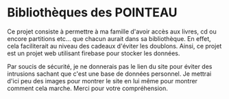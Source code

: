 # Bibliothèques des POINTEAU

Ce projet consiste à permettre à ma famille d'avoir accès aux livres, cd ou encore partitions etc... que chacun aurait dans sa bibliothèque. En effet, cela faciliterait au niveau des cadeaux d'éviter les doublons. Ainsi, ce projet est un projet web utilisant firebase pour stocker les données.

Par soucis de sécurité, je ne donnerais pas le lien du site pour éviter des intrusions sachant que c'est une base de données personnel. Je mettrai d'ici peu des images pour montrer le site en lui même pour montrer comment cela marche. Merci pour votre compréhension.
